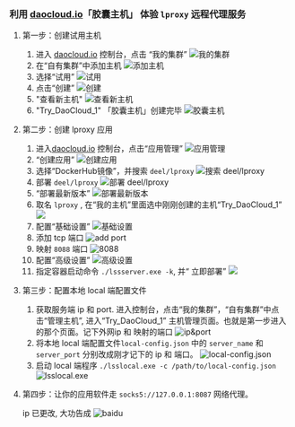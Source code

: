 ### 利用 [daocloud.io](https://www.daocloud.io/)「胶囊主机」 体验 `lproxy` 远程代理服务

1. 第一步：创建试用主机

	1. 进入 [daocloud.io](https://www.daocloud.io/) 控制台，点击 “我的集群” ![我的集群](./1.png)
	2. 在“自有集群”中添加主机 ![添加主机](./2.png)
	3. 选择“试用” ![试用](./3.png)
	4. 点击“创建” ![创建](./4.png)
	5. "查看新主机" ![查看新主机](./5.png)
	6. "Try_DaoCloud_1" 「胶囊主机」创建完毕 ![胶囊主机](./6.png)

2. 第二步：创建 lproxy 应用

	1. 进入[daocloud.io](https://www.daocloud.io/) 控制台，点击“应用管理” ![应用管理](./7.png)
	2. “创建应用” ![创建应用](./8.png)
	3. 选择“DockerHub镜像”，并搜索 `deel/lproxy` ![搜索 deel/lproxy](./9.png)
	4. 部署 `deel/lproxy` ![部署 deel/lproxy](./10.png)
	5. “部署最新版本” ![部署最新版本](./11.png)
	6. 取名 `lproxy` , 在“我的主机”里面选中刚刚创建的主机“Try_DaoCloud_1” ![](./12.png)
	7. 配置“基础设置” ![基础设置](./13.png)
	8. 添加 tcp 端口 ![add port](./14.png)
	9. 映射 `8088` 端口 ![8088](./15.png)
	10. 配置“高级设置” ![高级设置](./16.png)
	11. 指定容器启动命令 `./lssserver.exe -k`, 并“ 立即部署” ![](./17.png)

3. 第三步：配置本地 local 端配置文件

	1. 获取服务端 ip 和 port. 进入控制台，点击“我的集群”，“自有集群”中点击“管理主机”, 进入“Try_DaoCloud_1” 主机管理页面。也就是第一步进入的那个页面。记下外网ip 和 映射的端口 ![ip&port](./18.png)
	2. 将本地 local 端配置文件`local-config.json` 中的 `server_name` 和 `server_port` 分别改成刚才记下的 ip 和 端口。 ![local-config.json](./19.png)
	3. 启动 local 端程序 `./lsslocal.exe -c /path/to/local-config.json` ![lsslocal.exe](./20.png)

4. 第四步：让你的应用软件走 `socks5://127.0.0.1:8087` 网络代理。

	ip 已更改, 大功告成 ![baidu](./21.png)
